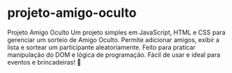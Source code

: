# projeto-amigo-oculto
Projeto Amigo Oculto Um projeto simples em JavaScript, HTML e CSS para gerenciar um sorteio de Amigo Oculto. Permite adicionar amigos, exibir a lista e sortear um participante aleatoriamente. Feito para praticar manipulação do DOM e lógica de programação. Fácil de usar e ideal para eventos e brincadeiras! 🚀
